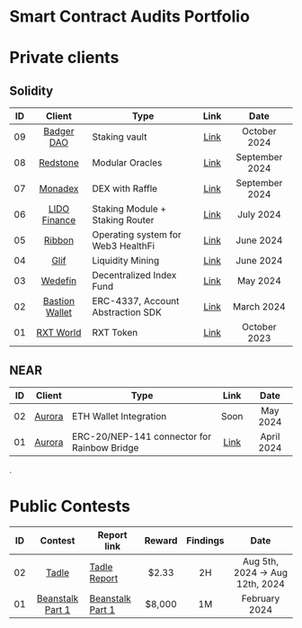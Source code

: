 # Smart Contract Audits Portfolio

# Private clients

## Solidity

| ID  |            Client             | Type     | Link |    Date    |
| :-: | :---------------------------: | ------- | :------: | :--------: |
| 09  | [Badger DAO](https://badger.com/) | Staking vault |   [Link](https://github.com/ZealynxSecurity/Zealynx/blob/main/Zealynx-portfolio/audit-portfolio/BadgerDAO-Audit-Report.pdf)   |  October 2024 |
| 08  | [Redstone](https://redstone.finance/) | Modular Oracles |   [Link](https://github.com/ZealynxSecurity/Zealynx/blob/main/Zealynx-portfolio/audit-portfolio/CODESPECT_REDSTONE_AUDIT_ORACLES_DRAFT.pdf)   |  September 2024 |
| 07  | [Monadex](https://www.monadex.exchange/) | DEX with Raffle |   [Link](https://github.com/ZealynxSecurity/Zealynx/blob/main/Zealynx-portfolio/audit-portfolio/Monadex_report.pdf)    |  September 2024 |
| 06  | [LIDO Finance](https://lido.fi/) | Staking Module + Staking Router |   [Link](https://github.com/ZealynxSecurity/Zealynx/blob/main/Zealynx-portfolio/audit-portfolio/Lido-Finance-Report.pdf)   |  July 2024 |
| 05  | [Ribbon](https://ribbonprotocol.org/) | Operating system for Web3 HealthFi |   [Link](https://github.com/ZealynxSecurity/Zealynx/blob/main/Zealynx-portfolio/audit-portfolio/Ribbon-Audit-report.pdf)   |  June 2024 |
| 04  | [Glif](https://glif.io/) | Liquidity Mining |   [Link](https://github.com/ZealynxSecurity/Glif_LiquidityMinerLP/blob/main/PreAudit-Report.md)   |  June 2024 |
| 03  | [Wedefin](https://www.wedefin.com/) | Decentralized Index Fund |   [Link](https://github.com/ZealynxSecurity/Zealynx/blob/main/Zealynx-portfolio/audit-portfolio/Wedefin-Audit-Report.pdf)   |  May 2024 |
| 02  | [Bastion Wallet](https://bastionwallet.io/) | ERC-4337, Account Abstraction SDK |   [Link](https://github.com/ZealynxSecurity/Zealynx/blob/main/Zealynx-portfolio/audit-portfolio/BastionWallet/BastionWallet-SM-Security-Review.pdf)   |  March 2024 |
| 01  | [RXT World](https://www.rxt.world/) | RXT Token |   [Link](https://github.com/ZealynxSecurity/Zealynx/blob/main/Zealynx-portfolio/audit-portfolio/Collaborations/Soken/RXT%20Token%20Smart%20Contract%20Audit.pdf)   |  October 2023 |

## NEAR

| ID  |            Client             | Type     | Link |    Date    |
| :-: | :---------------------------: | ------- | :------: | :--------: |
| 02  | [Aurora](https://aurora.dev/) | ETH Wallet Integration |  Soon   | May 2024 |
| 01  | [Aurora](https://aurora.dev/) | ERC-20/NEP-141 connector for Rainbow Bridge |  [Link](https://github.com/ZealynxSecurity/Zealynx/blob/main/Zealynx-portfolio/audit-portfolio/Collaborations/AuditOne/AuditOne_Near%20Connector_AuditReport.pdf)   | April 2024 |

.

# Public Contests

| ID  |                                   Contest                                   | Report link                                                     |                   Reward                   |   Findings |     Date      |
| :-: | :-------------------------------------------------------------------------: | --------------------------------------------------------------------------- | :-------------------------------------------------------: | :--------: | :-----------: |
| 02  |                                       [Tadle](https://codehawks.cyfrin.io/c/2024-08-tadle)                                   | [Tadle Report](Tadle.md)                                                              | $2.33                                               |     2H     | Aug 5th, 2024 → Aug 12th, 2024          |
| 01  |                [Beanstalk Part 1](https://www.codehawks.com/contests/clsxlpte900074r5et7x6kh96)                | [Beanstalk Part 1](https://github.com/ZealynxSecurity/Beanstalk-Part-1) | $8,000                            |     1M     | February 2024 |
